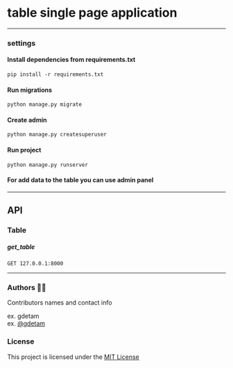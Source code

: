 # table single page application
***

### settings

#### Install dependencies from requirements.txt

```
pip install -r requirements.txt
```
#### Run migrations
```
python manage.py migrate
```
#### Create admin
```
python manage.py createsuperuser
```

#### Run project
```
python manage.py runserver
```
#### For add data to the table you can use admin panel
***
## API

### Table
##### get_table
```
GET 127.0.0.1:8000 
```
***

### Authors 👨‍💻

Contributors names and contact info

ex. gdetam  
ex. [@gdetam](https://t.me/onlygdetam)

### License

This project is licensed under the [MIT License](LICENSE.txt)
